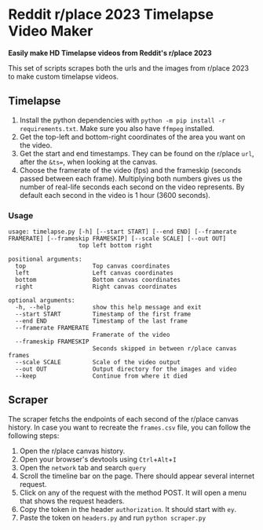 # Reddit r/place 2023 Timelapse Video Maker

**Easily make HD Timelapse videos from Reddit's r/place 2023**

This set of scripts scrapes both the urls and the images from r/place 2023 to make custom timelapse videos.


## Timelapse

1. Install the python dependencies with `python -m pip install -r requirements.txt`. Make sure you also have `ffmpeg` installed.
2. Get the top-left and bottom-right coordinates of the area you want on the video.
3. Get the start and end timestamps. They can be found on the r/place `url`, after the `&ts=`, when looking at the canvas.
4. Choose the framerate of the video (fps) and the frameskip (seconds passed between each frame). Multiplying both numbers gives us the number of real-life seconds each second on the video represents. By default each second in the video is 1 hour (3600 seconds).

### Usage
```
usage: timelapse.py [-h] [--start START] [--end END] [--framerate FRAMERATE] [--frameskip FRAMESKIP] [--scale SCALE] [--out OUT]
                    top left bottom right

positional arguments:
  top                   Top canvas coordinates
  left                  Left canvas coordinates
  bottom                Bottom canvas coordinates
  right                 Right canvas coordinates

optional arguments:
  -h, --help            show this help message and exit
  --start START         Timestamp of the first frame
  --end END             Timestamp of the last frame
  --framerate FRAMERATE
                        Framerate of the video
  --frameskip FRAMESKIP
                        Seconds skipped in between r/place canvas frames
  --scale SCALE         Scale of the video output
  --out OUT             Output directory for the images and video
  --keep                Continue from where it died         
```

## Scraper

The scraper fetchs the endpoints of each second of the r/place canvas history. In case you want to recreate the `frames.csv` file, you can follow the following steps:

1. Open the r/place canvas history.
2. Open your browser's devtools using `Ctrl`+`Alt`+`I`
3. Open the `network` tab and search `query`
4. Scroll the timeline bar on the page. There should appear several internet request.
5. Click on any of the request with the method POST. It will open a menu that shows the request headers.
6. Copy the token in the header `authorization`. It should start with `ey`.
7. Paste the token on `headers.py` and run `python scraper.py`
